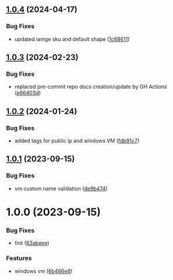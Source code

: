 ## [1.0.4](https://github.com/data-platform-hq/terraform-azurerm-windows-vm/compare/v1.0.3...v1.0.4) (2024-04-17)


### Bug Fixes

* updated iamge sku and default shape ([1c68611](https://github.com/data-platform-hq/terraform-azurerm-windows-vm/commit/1c686112c40de35e358dc4b4760db400ee3cedb1))

## [1.0.3](https://github.com/data-platform-hq/terraform-azurerm-windows-vm/compare/v1.0.2...v1.0.3) (2024-02-23)


### Bug Fixes

* replaced pre-commit repo docs creation/update by GH Actions ([e66403d](https://github.com/data-platform-hq/terraform-azurerm-windows-vm/commit/e66403d17d60e9698321124cf28c99a9bac86778))

## [1.0.2](https://github.com/data-platform-hq/terraform-azurerm-windows-vm/compare/v1.0.1...v1.0.2) (2024-01-24)


### Bug Fixes

* added tags for public ip and windows VM ([fdb91c7](https://github.com/data-platform-hq/terraform-azurerm-windows-vm/commit/fdb91c72c95b10f13a94e8d8806303cbb47b4ee1))

## [1.0.1](https://github.com/data-platform-hq/terraform-azurerm-windows-vm/compare/v1.0.0...v1.0.1) (2023-09-15)


### Bug Fixes

* vm custom name validation ([de9b474](https://github.com/data-platform-hq/terraform-azurerm-windows-vm/commit/de9b474ec5efdfdb6eceeead02e55388d5610c99))

# 1.0.0 (2023-09-15)


### Bug Fixes

* fmt ([63abeee](https://github.com/data-platform-hq/terraform-azurerm-windows-vm/commit/63abeee47ced29d466d904a731e980a90838e12a))


### Features

* windows vm ([6b466e8](https://github.com/data-platform-hq/terraform-azurerm-windows-vm/commit/6b466e8c52aaff0480e62602091bf4576a141ef3))
